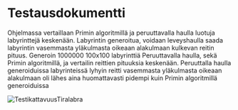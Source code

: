 # Testausdokumentti

Ohjelmassa vertaillaan Primin algoritmillä ja peruuttavalla haulla luotuja 
labyrinttejä keskenään. Labyrintin generoitua, voidaan leveyshaulla saada 
labyrintin vasemmasta yläkulmasta oikeaan alakulmaan kulkevan reitin pituus.
Generoin 1000000 100x100 labyrinttiä Peruuttavalla haulla, sekä Primin algoritmillä, 
ja vertailin reittien pituuksia keskenään. Peruuttalla haulla generoiduissa labyrinteissä
lyhyin reitti vasemmasta yläkulmasta oikeaan alakulmaan oli lähes aina huomattavasti pidempi kuin Primin
algoritmillä generoiduissa




![TestikattavuusTiralabra](https://user-images.githubusercontent.com/62248076/96376983-cb5d9900-118a-11eb-84c0-703b8dabadea.png)

